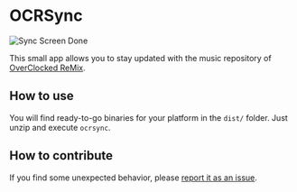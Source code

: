 # OCRSync

![Sync Screen Done](https://i.imgur.com/b5RhuoX.png)

This small app allows you to stay updated with the music repository of [OverClocked ReMix](http://ocremix.org/).

## How to use

You will find ready-to-go binaries for your platform in the `dist/` folder. Just unzip and execute `ocrsync`.

## How to contribute

If you find some unexpected behavior, please [report it as an issue](https://gitlab.com/breadmaker/ocrsync/issues/new).
